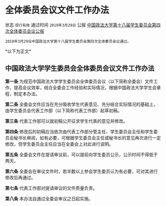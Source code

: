 # 全体委员会议文件工作办法

状态 `现行有效` 
通过时间 `2019年3月29日` 
公报 [中国政法大学第十八届学生委员会第四次全体委员会议公报](https://mp.weixin.qq.com/s/kWyydXUV8g-ZaOmtgnqbUg)

```text
2019年3月29日中国政法大学第十八届学生委员会第四次全体委员会议通过。
```

\*以下为正文\*

## 中国政法大学学生委员会全体委员会议文件工作办法

**第一条** 为规范中国政法大学学生委员会全体委员会议（以下简称全委会）文件工作，提高会议效率，结合全委会工作经验和实际情况，根据中国政法大学学生会章程，制定本办法。

**第二条** 全委会文件应当在充分吸收学生代表意见、充分结合实际情况的基础上，由学生委员会代表工作部（以下简称代表工作部）起草初稿。

**第三条** 代表工作部可以就初稿公开征求学生代表的意见并修改。

**第四条** 修改后的初稿应当依次由代表工作部分管主任、学生委员会主任和学生委员会秘书长审阅，如有必要，可根据学生委员会主任或秘书长的意见再次进行一定修改，但学生委员会主任应当在全委会上对此进行说明。

**第五条** 全委会文件在提请审议前，可以提前向学生委员公示，公示时间不得低于两天。

**第六条** 全委会在审议文件时，若半数以上参会学生委员认为有必要，可对其进行修改后再通过。

**第七条** 代表工作部对提请审议的文件质量负责。

**第八条** 本办法自通过全委会审议之日起实施。

